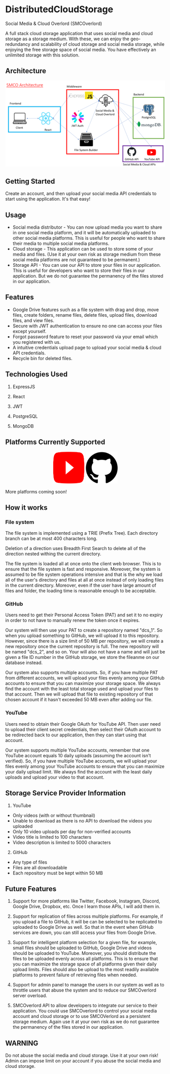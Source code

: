 # DistributedCloudStorage

Social Media & Cloud Overlord (SMCOverlord)

A full stack cloud storage application that uses social media and cloud storage as a storage medium. With these, we can enjoy the geo-redundancy and scalability of cloud storage and social media storage, while enjoying the free storage space of social media. You have effectively an unlimited storage with this solution.

## Architecture

<div align="center">
    <img src="dcsdocs/smco/smco-diagram-export.png" alt="Overall Architecture" />
</div>

## Getting Started

Create an account, and then upload your social media API credentials to start using the application. It's that easy!

## Usage

- Social media distributor - You can now upload media you want to share in one social media platform, and it will be automatically uploaded to other social media platforms. This is useful for people who want to share their media to multiple social media platforms.
- Cloud storage - This application can be used to store some of your media and files. (Use it at your own risk as storage medium from these social media platforms are not guaranteed to be permanent.)
- Storage API - You can use our API to store your files in our application. This is useful for developers who want to store their files in our application. But we do not guarantee the permanency of the files stored in our application.

## Features

- Google Drive features such as a file system with drag and drop, move files, create folders, rename files, delete files, upload files, download files, and view files.
- Secure with JWT authentication to ensure no one can access your files except yourself.
- Forgot password feature to reset your password via your email which you registered with us.
- A intuitive credentials upload page to upload your social media & cloud API credentials.
- Recycle bin for deleted files.

## Technologies Used

1. ExpressJS

2. React

3. JWT

4. PostgreSQL

5. MongoDB

## Platforms Currently Supported

<div align="center">
    <img src="dcsdocs/techicon/youtube.png" alt="YouTube Icon" width="100" height="100" />
    <img src="dcsdocs/techicon/github.png" alt="GitHub Icon" width="100" height="100" />
</div>

More platforms coming soon!

## How it works

### File system

The file system is implemented using a TRIE (Prefix Tree). Each directory branch can be at most 400 characters long.

Deletion of a direction uses Breadth First Search to delete all of the direction nested withing the current directory.

The file system is loaded all at once onto the client web browser. This is to ensure that the file system is fast and responsive. Moreover, the system is assumed to be file system operations intensive and that is the why we load all of the user's directory and files at all at once instead of only loading files in the current directory. Moreover, even if the user have large amount of files and folder, the loading time is reasonable enough to be acceptable.

### GitHub

Users need to get their Personal Access Token (PAT) and set it to no expiry in order to not have to manually renew the token once it expires.

Our system will then use your PAT to create a repository named "dcs_1". So when you upload something to GitHub, we will upload it to this repository. However, since there is a size limit of 50 MB per repository, we will create a new repository once the current repository is full. The new repository will be named "dcs_2", and so on. Your will also not have a name and will just be given a file ID number in the GitHub storage, we store the fileanme on our database instead.

Our system also supports multiple accounts. So, if you have multiple PAT from different accounts, we will upload your files evenly among your GitHub accounts to ensure that you can maximize your storage space. We always find the account with the least total storage used and upload your files to that account. Then we will upload that file to existing repository of that chosen account if it hasn't exceeded 50 MB even after adding our file.

### YouTube

Users need to obtain their Google OAuth for YouTube API. Then user need to upload their client secret credentials, then select their OAuth account to be redirected back to our application, then they can start using that account.

Our system supports multiple YouTube accounts, remember that one YouTube account equals 10 daily uploads (assuming the account isn't verified). So, if you have multiple YouTube accounts, we will upload your files evenly among your YouTube accounts to ensure that you can maximize your daily upload limit. We always find the account with the least daily uploads and upload your video to that account.

## Storage Service Provider Information

1. YouTube

- Only videos (with or without thumbnail)
- Unable to download as there is no API to download the videos you uploaded
- Only 10 video uploads per day for non-verified accounts
- Video title is limited to 100 characters
- Video description is limited to 5000 characters

2. GitHub

- Any type of files
- Files are all downloadable
- Each repository must be kept within 50 MB

## Future Features

1. Support for more platforms like Twitter, Facebook, Instagram, Discord, Google Drive, Dropbox, etc. Once I learn those APIs, I will add them in.

2. Support for replication of files across multiple platforms. For example, if you upload a file to GitHub, it will be can be selected to be replicated to uploaded to Google Drive as well. So that in the event when GitHub services are down, you can still access your files from Google Drive.

3. Support for intelligent platform selection for a given file, for example, small files should be uploaded to GitHub, Google Drive and videos should be uploaded to YouTube. Moreover, you should distribute the files to be uploaded evenly across all platforms. This is to ensure that you can maximize the storage space of all platforms given their daily upload limits. Files should also be upload to the most readily available platforms to prevent failure of retrieving files when needed.

4. Support for admin panel to manage the users in our system as well as to throttle users that abuse the system and to reduce our SMCOverlord server overload.

5. SMCOverlord API to allow developers to integrate our service to their application. You could use SMCOverlord to control your social media account and cloud storage or to use SMCOVerlord as a persistent storage medium. Again use it at your own risk as we do not guarantee the permanency of the files stored in our application.

## WARNING

Do not abuse the social media and cloud storage. Use it at your own risk! Admin can impose limit on your account if you abuse the social media and cloud storage.
